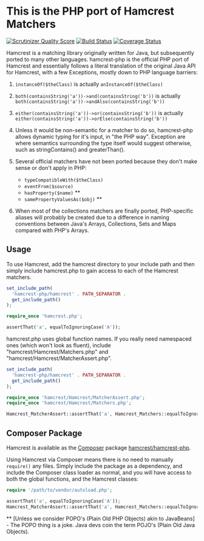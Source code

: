 This is the PHP port of Hamcrest Matchers
=========================================

[![Scrutinizer Quality Score](https://scrutinizer-ci.com/g/hamcrest/hamcrest-php/badges/quality-score.png?s=754f5c0556419fc6204917ca9a9dcf2fa2b45ed0)](https://scrutinizer-ci.com/g/hamcrest/hamcrest-php/)
[![Build Status](https://travis-ci.org/hamcrest/hamcrest-php.png?branch=master)](https://travis-ci.org/hamcrest/hamcrest-php)
[![Coverage Status](https://coveralls.io/repos/hamcrest/hamcrest-php/badge.png)](https://coveralls.io/r/hamcrest/hamcrest-php)

Hamcrest is a matching library originally written for Java, but
subsequently ported to many other languages.  hamcrest-php is the
official PHP port of Hamcrest and essentially follows a literal
translation of the original Java API for Hamcrest, with a few
Exceptions, mostly down to PHP language barriers:

  1. `instanceOf($theClass)` is actually `anInstanceOf($theClass)`

  2. `both(containsString('a'))->and(containsString('b'))`
     is actually `both(containsString('a'))->andAlso(containsString('b'))`

  3. `either(containsString('a'))->or(containsString('b'))`
     is actually `either(containsString('a'))->orElse(containsString('b'))`

  4. Unless it would be non-semantic for a matcher to do so, hamcrest-php
     allows dynamic typing for it's input, in "the PHP way". Exception are
     where semantics surrounding the type itself would suggest otherwise,
     such as stringContains() and greaterThan().

  5. Several official matchers have not been ported because they don't
     make sense or don't apply in PHP:

       - `typeCompatibleWith($theClass)`
       - `eventFrom($source)`
       - `hasProperty($name)` **
       - `samePropertyValuesAs($obj)` **

  6. When most of the collections matchers are finally ported, PHP-specific
     aliases will probably be created due to a difference in naming
     conventions between Java's Arrays, Collections, Sets and Maps compared
     with PHP's Arrays.

Usage
-----

To use Hamcrest, add the hamcrest directory to your include path and then
simply include hamcrest.php to gain access to each of the Hamcrest matchers.

```php
set_include_path(
  'hamcrest-php/hamcrest' . PATH_SEPARATOR .
  get_include_path()
);

require_once 'hamcrest.php';

assertThat('a', equalToIgnoringCase('A'));
```

hamcrest.php uses global function names.  If you really need namespaced ones
(which won't look as fluent), include "hamcrest/Hamcrest/Matchers.php" and
"hamcrest/Hamcrest/MatcherAssert.php".

```php
set_include_path(
  'hamcrest-php/hamcrest' . PATH_SEPARATOR .
  get_include_path()
);

require_once 'hamcrest/Hamcrest/MatcherAssert.php';
require_once 'hamcrest/Hamcrest/Matchers.php';

Hamcrest_MatcherAssert::assertThat('a', Hamcrest_Matchers::equalToIgnoringCase('A'));
```

Composer Package
----------------

Hamcrest is available as the [Composer](https://getcomposer.org/) package
[hamcrest/hamcrest-php](https://packagist.org/packages/hamcrest/hamcrest-php).

Using Hamcrest via Composer means there is no need to manually `require()` any
files. Simply include the package as a dependency, and include the Composer
class loader as normal, and you will have access to both the global functions,
and the Hamcrest classes:

```php
require '/path/to/vendor/autoload.php';

assertThat('a', equalToIgnoringCase('A'));
Hamcrest_MatcherAssert::assertThat('a', Hamcrest_Matchers::equalToIgnoringCase('A'));
```

  ** [Unless we consider POPO's (Plain Old PHP Objects) akin to JavaBeans]
     - The POPO thing is a joke.  Java devs coin the term POJO's (Plain Old
       Java Objects).
